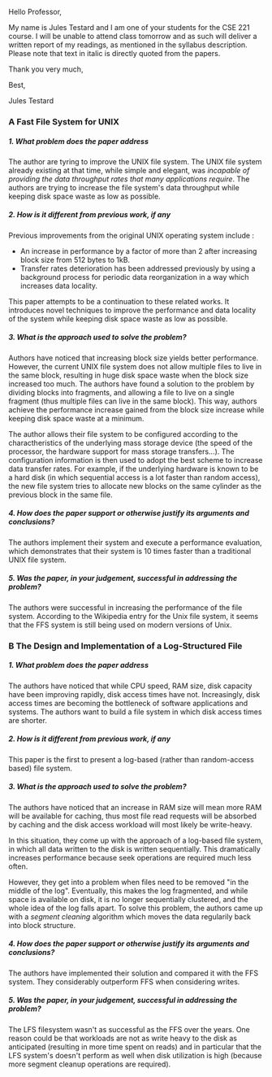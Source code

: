 

Hello Professor,

My name is Jules Testard and I am one of your students for the CSE 221 course. I will be unable to attend class tomorrow and as such will deliver a written report of my readings, as mentioned in the syllabus description. Please note that text in italic is directly quoted from the papers.

Thank you very much,

Best,

Jules Testard

### A Fast File System for UNIX

##### 1. What problem does the paper address

The author are tyring to improve the UNIX file system. The UNIX file system already existing at that time, while simple and elegant, was *incapable of providing the data throughput rates that many applications require*. The authors are trying to increase the file system's data throughput while keeping disk space waste as low as possible.

##### 2. How is it different from previous work, if any

Previous improvements from the original UNIX operating system include :

 - An increase in performance by a factor of more than 2 after increasing block size from 512 bytes to 1kB.
 - Transfer rates deterioration has been addressed previously by using a background process for periodic data reorganization in a way which increases data locality.

This paper attempts to be a continuation to these related works. It introduces novel techniques to improve the performance and data locality of the system while keeping disk space waste as low as possible.

##### 3. What is the approach used to solve the problem?
 
Authors have noticed that increasing block size yields better performance. However, the current UNIX file system does not allow multiple files to live in the same block, resulting in huge disk space waste when the block size increased too much. The authors have found a solution to the problem by dividing blocks into fragments, and allowing a file to live on a single fragment (thus multiple files can live in the same block). This way, authors achieve the performance increase gained from the block size increase while keeping disk space waste at a minimum.

The author allows their file system to be configured according to the charactheristics of the underlying mass storage device (the speed of the processor, the hardware support for mass storage transfers...). The configuration information is then used to adopt the best scheme to increase data transfer rates. For example, if the underlying hardware is known to be a hard disk (in which sequential access is a lot faster than random access), the new file system tries to allocate new blocks on the same cylinder as the previous block in the same file.

##### 4. How does the paper support or otherwise justify its arguments and conclusions?

The authors implement their system and execute a performance evaluation, which demonstrates that their system is 10 times faster than a traditional UNIX file system.

##### 5. Was the paper, in your judgement, successful in addressing the problem?

The authors were successful in increasing the performance of the file system. According to the Wikipedia entry for the Unix file system, it seems that the FFS system is still being used on modern versions of Unix.

### B The Design and Implementation of a Log-Structured File 

##### 1. What problem does the paper address

The authors have noticed that while CPU speed, RAM size, disk capacity have been improving rapidly, disk access times have not. Increasingly, disk access times are becoming the bottleneck of software applications and systems. The authors want to build a file system in which disk access times are shorter.

##### 2. How is it different from previous work, if any

This paper is the first to present a log-based (rather than random-access based) file system.

##### 3. What is the approach used to solve the problem?

The authors have noticed that an increase in RAM size will mean more RAM will be available for caching, thus most file read requests will be absorbed by caching and the disk access workload will most likely be write-heavy.

In this situation, they come up with the approach of a log-based file system, in which all data written to the disk is written sequentially. This dramatically increases performance because seek operations are required much less often.

However, they get into a problem when files need to be removed "in the middle of the log". Eventually, this makes the log fragmented, and while space is available on disk, it is no longer sequentially clustered, and the whole idea of the log falls apart. To solve this problem, the authors came up with a *segment cleaning* algorithm which moves the data regularily back into block structure.

##### 4. How does the paper support or otherwise justify its arguments and conclusions?

The authors have implemented their solution and compared it with the FFS system. They considerably outperform FFS when considering writes.

##### 5. Was the paper, in your judgement, successful in addressing the problem?

The LFS filesystem wasn't as successful as the FFS over the years. One reason could be that workloads are not as write heavy to the disk as anticipated (resulting in more time spent on reads) and in particular that the LFS system's doesn't perform as well when disk utilization is high (because more segment cleanup operations are required).